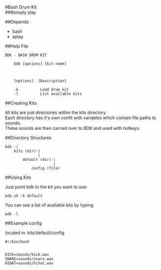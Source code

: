 #Bash Drum Kit  
###simply play

##Depends  
* bash
* aplay

##Help File  
```  
BDK - BASH DRUM KIT

    bdk [options] [kit-name]



    [options]  [Description]

    -k          Load drum kit
    -l          List available kits  
```

##Creating Kits  

All kits are just directories within the kits directory.  
Each directory has it's own confit with variables which contain file paths to sounds.  
These sounds are then carried over to BDK and used with hotkeys.  

##Directory Structures  
```
bdk -|
	kits (dir)-|
	           |
		default (dir)-|
		              |
			config (file)
```

##Using Kits  


Just point bdk to the kit you want to use:  

```
bdk.sh -k default  
```


You can see a list of available kits by typing:  

```
bdk -l
```  


##Example config  

located in: kits/default/config  

```  
#!/bin/bash


KICK=sounds/kick.wav
SNARE=sounds/snare.wav
HIHAT=sounds/hihat.wav
```
